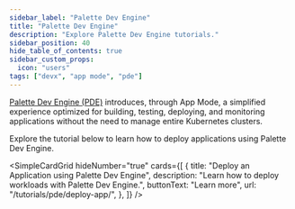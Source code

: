 ```yaml
---
sidebar_label: "Palette Dev Engine"
title: "Palette Dev Engine"
description: "Explore Palette Dev Engine tutorials."
sidebar_position: 40
hide_table_of_contents: true
sidebar_custom_props:
  icon: "users"
tags: ["devx", "app mode", "pde"]
---
```


[Palette Dev Engine (PDE)](../../devx/devx.md) introduces, through App Mode, a simplified experience optimized for
building, testing, deploying, and monitoring applications without the need to manage entire Kubernetes clusters.

Explore the tutorial below to learn how to deploy applications using Palette Dev Engine.

<SimpleCardGrid
  hideNumber="true"
  cards={[
    {
      title: "Deploy an Application using Palette Dev Engine",
      description: "Learn how to deploy workloads with Palette Dev Engine.",
      buttonText: "Learn more",
      url: "/tutorials/pde/deploy-app/",
    },
  ]}
/>
